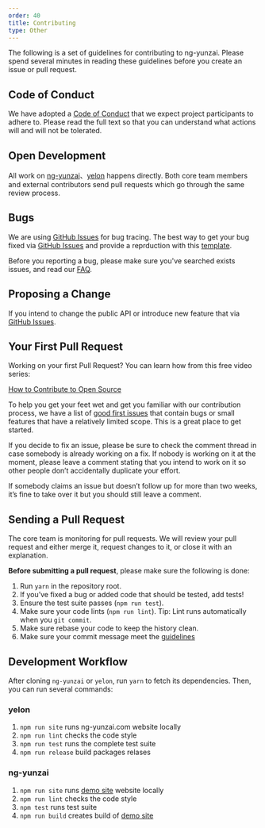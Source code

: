 ```yaml
---
order: 40
title: Contributing
type: Other
---
```


The following is a set of guidelines for contributing to ng-yunzai. Please spend several minutes in reading these guidelines before you create an issue or pull request.

## Code of Conduct

We have adopted a [Code of Conduct](https://github.com/hbyunzai/yelon/blob/master/CODE_OF_CONDUCT.md) that we expect project participants to adhere to. Please read the full text so that you can understand what actions will and will not be tolerated.

## Open Development

All work on [ng-yunzai](https://github.com/hbyunzai/ng-yunzai)、[yelon](https://github.com/hbyunzai/yelon) happens directly. Both core team members and external contributors send pull requests which go through the same review process.

## Bugs

We are using [GitHub Issues](https://github.com/hbyunzai/ng-yunzai/issues) for bug tracing. The best way to get your bug fixed via [GitHub Issues](https://github.com/hbyunzai/ng-yunzai/issues) and provide a reprduction with this [template](https://stackblitz.com/edit/ng-yunzai-setup).

Before you reporting a bug, please make sure you've searched exists issues, and read our [FAQ](https://ng-yunzai.com/).

## Proposing a Change

If you intend to change the public API or introduce new feature that via [GitHub Issues](https://github.com/hbyunzai/ng-yunzai/issues).

## Your First Pull Request

Working on your first Pull Request? You can learn how from this free video series:

[How to Contribute to Open Source](https://opensource.guide/how-to-contribute/)

To help you get your feet wet and get you familiar with our contribution process, we have a list of [good first issues](https://github.com/hbyunzai/ng-yunzai/labels/good%20first%20issues) that contain bugs or small features that have a relatively limited scope. This is a great place to get started.

If you decide to fix an issue, please be sure to check the comment thread in case somebody is already working on a fix. If nobody is working on it at the moment, please leave a comment stating that you intend to work on it so other people don’t accidentally duplicate your effort.

If somebody claims an issue but doesn’t follow up for more than two weeks, it’s fine to take over it but you should still leave a comment.

## Sending a Pull Request

The core team is monitoring for pull requests. We will review your pull request and either merge it, request changes to it, or close it with an explanation.

**Before submitting a pull request**, please make sure the following is done:

1. Run `yarn` in the repository root.
2. If you’ve fixed a bug or added code that should be tested, add tests!
3. Ensure the test suite passes (`npm run test`).
4. Make sure your code lints (`npm run lint`). Tip: Lint runs automatically when you `git commit`.
5. Make sure rebase your code to keep the history clean.
6. Make sure your commit message meet the [guidelines](https://github.com/hbyunzai/yelon/blob/master/CONTRIBUTING.md#-commit-message-guidelines)

## Development Workflow

After cloning `ng-yunzai` or `yelon`, run `yarn` to fetch its dependencies. Then, you can run several commands:

### yelon

1. `npm run site` runs ng-yunzai.com website locally
2. `npm run lint` checks the code style
3. `npm run test` runs the complete test suite
5. `npm run release` build packages relases

### ng-yunzai

1. `npm run site` runs [demo site](https://ng-yunzai.surge.sh/) website locally
2. `npm run lint` checks the code style
3. `npm test` runs test suite
5. `npm run build` creates build of [demo site](https://ng-yunzai.surge.sh/)

